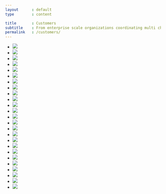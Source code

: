 ```yaml
---
layout      : default
type        : content

title       : Customers
subtitle    : From enterprise scale organizations coordinating multi channel strategies across multiple teams, to agencies collaborating with clients to deliver winning social campaigns, or individual influencers building their personal brands.
permalink   : /customers/
---
```


+ ![](http://)
+ ![](http://)
+ ![](http://)
+ ![](http://)
+ ![](http://)
+ ![](http://)
+ ![](http://)
+ ![](http://)
+ ![](http://)
+ ![](http://)
+ ![](http://)
+ ![](http://)
+ ![](http://)
+ ![](http://)
+ ![](http://)
+ ![](http://)
+ ![](http://)
+ ![](http://)
+ ![](http://)
+ ![](http://)
+ ![](http://)
+ ![](http://)
+ ![](http://)
+ ![](http://)
+ ![](http://)
